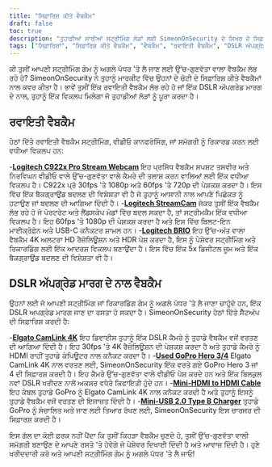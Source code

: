 ```yaml
---
title: "ਸਿਫ਼ਾਰਿਸ਼ ਕੀਤੇ ਵੈਬਕੈਮ"
draft: false
toc: true
description: "ਤੁਹਾਡੀਆਂ ਸਾਰੀਆਂ ਸਟ੍ਰੀਮਿੰਗ ਲੋੜਾਂ ਲਈ SimeonOnSecurity ਦੇ ਸਿਖਰ ਦੇ ਸਿਫ਼ਾਰਿਸ਼ ਕੀਤੇ ਵੈਬਕੈਮ ਖੋਜੋ। ਰਵਾਇਤੀ ਵੈਬਕੈਮ ਵਿੱਚੋਂ ਚੁਣੋ, ਜਿਵੇਂ ਕਿ Logitech C922x ਪ੍ਰੋ ਸਟ੍ਰੀਮ ਵੈਬਕੈਮ, Logitech StreamCam, ਅਤੇ Logitech BRIO, ਜਾਂ ਇੱਕ ਵਰਤੇ ਗਏ GoPro Hero 3 4 ਦੇ ਨਾਲ Elgato CamLink 4K ਦੀ ਵਰਤੋਂ ਕਰਦੇ ਹੋਏ, ਇੱਕ DSLR ਅੱਪਗਰੇਡ ਮਾਰਗ ਵਾਲੇ ਵੈਬਕੈਮ ਲਈ ਜਾਓ, ਇੱਕ ਮਿੰਨੀ- HDMI ਤੋਂ HDMI ਕੇਬਲ, ਅਤੇ ਇੱਕ ਮਿਨੀ-USB 2.0 ਟਾਈਪ ਬੀ ਚਾਰਜਰ। ਮਾਰਕੀਟ ਵਿੱਚ ਸਭ ਤੋਂ ਵਧੀਆ ਵੈਬਕੈਮ ਲਈ ਹੁਣੇ ਖਰੀਦਦਾਰੀ ਕਰੋ।"
tags: ["ਸਿਫ਼ਾਰਿਸ਼ਾਂ", "ਸਿਫ਼ਾਰਿਸ਼ ਕੀਤੇ ਵੈਬਕੈਮ", "ਵੈਬਕੈਮ", "ਰਵਾਇਤੀ ਵੈਬਕੈਮ", "DSLR ਅੱਪਗ੍ਰੇਡ ਮਾਰਗ ਦੇ ਨਾਲ ਵੈਬਕੈਮ", "Logitech C922x ਪ੍ਰੋ ਸਟ੍ਰੀਮ ਵੈਬਕੈਮ", "Logitech StreamCam", "Logitech BRIO", "Elgato CamLink 4K", "ਗੋ ਪ੍ਰੋ ਹੀਰੋ 3 4", "ਮਿੰਨੀ-HDMI ਤੋਂ HDMI ਕੇਬਲ", "ਮਿੰਨੀ-USB 2.0 ਟਾਈਪ ਬੀ ਚਾਰਜਰ"]
---
```

 ਕੀ ਤੁਸੀਂ ਆਪਣੀ ਸਟ੍ਰੀਮਿੰਗ ਗੇਮ ਨੂੰ ਅਗਲੇ ਪੱਧਰ 'ਤੇ ਲੈ ਜਾਣ ਲਈ ਉੱਚ-ਗੁਣਵੱਤਾ ਵਾਲਾ ਵੈਬਕੈਮ ਲੱਭ ਰਹੇ ਹੋ? SimeonOnSecurity ਨੇ ਤੁਹਾਨੂੰ ਮਾਰਕੀਟ ਵਿੱਚ ਉਹਨਾਂ ਦੇ ਚੋਟੀ ਦੇ ਸਿਫ਼ਾਰਿਸ਼ ਕੀਤੇ ਵੈਬਕੈਮਾਂ ਨਾਲ ਕਵਰ ਕੀਤਾ ਹੈ। ਭਾਵੇਂ ਤੁਸੀਂ ਇੱਕ ਰਵਾਇਤੀ ਵੈਬਕੈਮ ਲੱਭ ਰਹੇ ਹੋ ਜਾਂ ਇੱਕ DSLR ਅੱਪਗਰੇਡ ਮਾਰਗ ਦੇ ਨਾਲ, ਤੁਹਾਨੂੰ ਇੱਕ ਵਿਕਲਪ ਮਿਲੇਗਾ ਜੋ ਤੁਹਾਡੀਆਂ ਲੋੜਾਂ ਨੂੰ ਪੂਰਾ ਕਰਦਾ ਹੈ।

## ਰਵਾਇਤੀ ਵੈਬਕੈਮ

ਹੇਠਾਂ ਦਿੱਤੇ ਰਵਾਇਤੀ ਵੈਬਕੈਮ ਸਟ੍ਰੀਮਿੰਗ, ਵੀਡੀਓ ਕਾਨਫਰੰਸਿੰਗ, ਜਾਂ ਸਮੱਗਰੀ ਨੂੰ ਰਿਕਾਰਡ ਕਰਨ ਲਈ ਵਧੀਆ ਵਿਕਲਪ ਹਨ:

-[**Logitech C922x Pro Stream Webcam**](https://amzn.to/37P4FMN) ਇਹ ਪ੍ਰਸਿੱਧ ਵੈਬਕੈਮ ਸਪਸ਼ਟ ਤਸਵੀਰ ਅਤੇ ਨਿਰਵਿਘਨ ਵੀਡੀਓ ਵਾਲੇ ਉੱਚ-ਗੁਣਵੱਤਾ ਵਾਲੇ ਕੈਮਰੇ ਦੀ ਤਲਾਸ਼ ਕਰਨ ਵਾਲਿਆਂ ਲਈ ਇੱਕ ਵਧੀਆ ਵਿਕਲਪ ਹੈ। C922x ਪ੍ਰੋ 30fps 'ਤੇ 1080p ਅਤੇ 60fps 'ਤੇ 720p ਦੀ ਪੇਸ਼ਕਸ਼ ਕਰਦਾ ਹੈ। ਇਸ ਵਿੱਚ ਇੱਕ ਬੈਕਗ੍ਰਾਉਂਡ ਬਦਲਣ ਦੀ ਵਿਸ਼ੇਸ਼ਤਾ ਵੀ ਹੈ ਜੋ ਤੁਹਾਨੂੰ ਆਸਾਨੀ ਨਾਲ ਆਪਣੇ ਪਿਛੋਕੜ ਨੂੰ ਹਟਾਉਣ ਜਾਂ ਬਦਲਣ ਦੀ ਆਗਿਆ ਦਿੰਦੀ ਹੈ।
-[**Logitech StreamCam**](https://amzn.to/2SQUWAA) ਜੇਕਰ ਤੁਸੀਂ ਇੱਕ ਵੈਬਕੈਮ ਲੱਭ ਰਹੇ ਹੋ ਜੋ ਪੋਰਟਰੇਟ ਅਤੇ ਲੈਂਡਸਕੇਪ ਮੋਡਾਂ ਵਿੱਚ ਬਦਲ ਸਕਦਾ ਹੈ, ਤਾਂ ਸਟ੍ਰੀਮਕੈਮ ਇੱਕ ਵਧੀਆ ਵਿਕਲਪ ਹੈ। ਇਹ 60fps 'ਤੇ 1080p ਦੀ ਪੇਸ਼ਕਸ਼ ਕਰਦਾ ਹੈ ਅਤੇ ਇਸ ਵਿੱਚ ਬਿਲਟ-ਇਨ ਮਾਈਕ੍ਰੋਫ਼ੋਨ ਅਤੇ USB-C ਕਨੈਕਟਰ ਸ਼ਾਮਲ ਹਨ।
-[**Logitech BRIO**](https://amzn.to/2uQPjcn) ਇਹ ਉੱਚ-ਅੰਤ ਵਾਲਾ ਵੈਬਕੈਮ 4K ਅਲਟਰਾ HD ਰੈਜ਼ੋਲਿਊਸ਼ਨ ਅਤੇ HDR ਪੇਸ਼ ਕਰਦਾ ਹੈ, ਇਸ ਨੂੰ ਪੇਸ਼ੇਵਰ ਸਟ੍ਰੀਮਿੰਗ ਅਤੇ ਰਿਕਾਰਡਿੰਗ ਲਈ ਇੱਕ ਆਦਰਸ਼ ਵਿਕਲਪ ਬਣਾਉਂਦਾ ਹੈ। ਇਸ ਵਿੱਚ ਇੱਕ 5x ਡਿਜੀਟਲ ਜ਼ੂਮ ਅਤੇ ਇੱਕ ਬੈਕਗ੍ਰਾਉਂਡ ਬਦਲਣ ਦੀ ਵਿਸ਼ੇਸ਼ਤਾ ਵੀ ਹੈ।

## DSLR ਅੱਪਗ੍ਰੇਡ ਮਾਰਗ ਦੇ ਨਾਲ ਵੈਬਕੈਮ

ਉਹਨਾਂ ਲਈ ਜੋ ਆਪਣੀ ਸਟ੍ਰੀਮਿੰਗ ਜਾਂ ਰਿਕਾਰਡਿੰਗ ਗੇਮ ਨੂੰ ਅਗਲੇ ਪੱਧਰ 'ਤੇ ਲੈ ਜਾਣਾ ਚਾਹੁੰਦੇ ਹਨ, ਇੱਕ DSLR ਅਪਗ੍ਰੇਡ ਮਾਰਗ ਜਾਣ ਦਾ ਰਸਤਾ ਹੋ ਸਕਦਾ ਹੈ। SimeonOnSecurity ਹੇਠਾਂ ਦਿੱਤੇ ਸੈੱਟਅੱਪ ਦੀ ਸਿਫ਼ਾਰਿਸ਼ ਕਰਦੀ ਹੈ:

-[**Elgato CamLink 4K**](https://amzn.to/3oFugAi) ਇਹ ਡਿਵਾਈਸ ਤੁਹਾਨੂੰ ਇੱਕ DSLR ਕੈਮਰੇ ਨੂੰ ਤੁਹਾਡੇ ਵੈਬਕੈਮ ਵਜੋਂ ਵਰਤਣ ਦੀ ਆਗਿਆ ਦਿੰਦੀ ਹੈ। ਇਹ 30fps 'ਤੇ 4K ਰੈਜ਼ੋਲਿਊਸ਼ਨ ਦੀ ਪੇਸ਼ਕਸ਼ ਕਰਦਾ ਹੈ ਅਤੇ ਤੁਹਾਡੇ ਕੈਮਰੇ ਨੂੰ HDMI ਰਾਹੀਂ ਤੁਹਾਡੇ ਕੰਪਿਊਟਰ ਨਾਲ ਕਨੈਕਟ ਕਰਦਾ ਹੈ।
-[**Used GoPro Hero 3/4**](https://www.ebay.com/sch/i.html?_nkw=Used+GoPro+HERO+4+Black+Edition) Elgato CamLink 4K ਨਾਲ ਵਰਤਣ ਲਈ, SimeonOnSecurity ਇੱਕ ਵਰਤੇ ਗਏ GoPro Hero 3 ਜਾਂ 4 ਦੀ ਸਿਫ਼ਾਰਸ਼ ਕਰਦੀ ਹੈ। ਇਹ ਕੈਮਰੇ ਉੱਚ-ਗੁਣਵੱਤਾ ਵਾਲੇ ਵੀਡੀਓ ਪੇਸ਼ ਕਰਦੇ ਹਨ ਅਤੇ ਇੱਕ ਬਿਲਕੁਲ ਨਵਾਂ DSLR ਖਰੀਦਣ ਨਾਲੋਂ ਅਕਸਰ ਵਧੇਰੇ ਕਿਫਾਇਤੀ ਹੁੰਦੇ ਹਨ।
-[**Mini-HDMI to HDMI Cable**](https://amzn.to/2N1AL2J) ਇਹ ਕੇਬਲ ਤੁਹਾਡੇ GoPro ਨੂੰ Elgato CamLink 4K ਨਾਲ ਕਨੈਕਟ ਕਰਦੀ ਹੈ ਅਤੇ ਤੁਹਾਨੂੰ ਇਸਨੂੰ ਤੁਹਾਡੇ ਵੈਬਕੈਮ ਵਜੋਂ ਵਰਤਣ ਦੀ ਇਜਾਜ਼ਤ ਦਿੰਦੀ ਹੈ।
-[**Mini-USB 2.0 Type B Charger**](https://amzn.to/2XyN5t5) ਤੁਹਾਡੇ GoPro ਨੂੰ ਸੰਚਾਲਿਤ ਅਤੇ ਜਾਣ ਲਈ ਤਿਆਰ ਰੱਖਣ ਲਈ, SimeonOnSecurity ਇਸ ਚਾਰਜਰ ਦੀ ਸਿਫ਼ਾਰਸ਼ ਕਰਦੀ ਹੈ।

ਇਸ ਗੱਲ ਦਾ ਕੋਈ ਫ਼ਰਕ ਨਹੀਂ ਪੈਂਦਾ ਕਿ ਤੁਸੀਂ ਕਿਹੜਾ ਵੈਬਕੈਮ ਚੁਣਦੇ ਹੋ, ਤੁਸੀਂ ਉੱਚ-ਗੁਣਵੱਤਾ ਵਾਲੀ ਸਮੱਗਰੀ ਬਣਾਉਣ ਦੇ ਆਪਣੇ ਰਸਤੇ 'ਤੇ ਹੋਵੋਗੇ ਜੋ ਪੇਸ਼ੇਵਰ ਦਿਖਾਈ ਦਿੰਦੀ ਹੈ ਅਤੇ ਆਵਾਜ਼ ਦਿੰਦੀ ਹੈ। ਹੁਣੇ ਖਰੀਦਦਾਰੀ ਕਰੋ ਅਤੇ ਆਪਣੀ ਸਟ੍ਰੀਮਿੰਗ ਗੇਮ ਨੂੰ ਅਗਲੇ ਪੱਧਰ 'ਤੇ ਲੈ ਜਾਓ!
